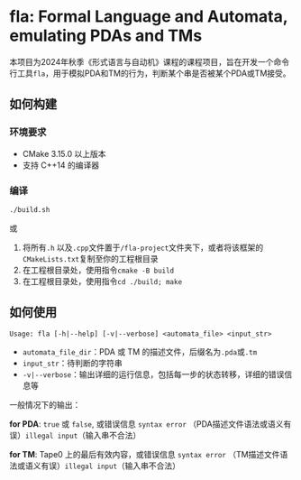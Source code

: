 # fla: Formal Language and Automata, emulating PDAs and TMs

本项目为2024年秋季《形式语言与自动机》课程的课程项目，旨在开发一个命令行工具`fla`，用于模拟PDA和TM的行为，判断某个串是否被某个PDA或TM接受。

## 如何构建

### 环境要求

- CMake 3.15.0 以上版本
- 支持 C++14 的编译器

### 编译

```bash
./build.sh
```

或

1. 将所有`.h` 以及`.cpp`文件置于`/fla-project`文件夹下，或者将该框架的`CMakeLists.txt`复制至你的工程根目录
2. 在工程根目录处，使用指令`cmake -B build`
3. 在工程根目录处，使用指令`cd ./build; make`

## 如何使用

```
Usage: fla [-h|--help] [-v|--verbose] <automata_file> <input_str>
```

- `automata_file_dir`：PDA 或 TM 的描述文件，后缀名为`.pda`或`.tm`
- `input_str`：待判断的字符串
- `-v|--verbose`：输出详细的运行信息，包括每一步的状态转移，详细的错误信息等

一般情况下的输出：

__for PDA__: `true` 或 `false`, 或错误信息 `syntax error` （PDA描述文件语法或语义有误）`illegal input`（输入串不合法）

__for TM__: Tape0 上的最后有效内容，或错误信息 `syntax error` （TM描述文件语法或语义有误）`illegal input`（输入串不合法）